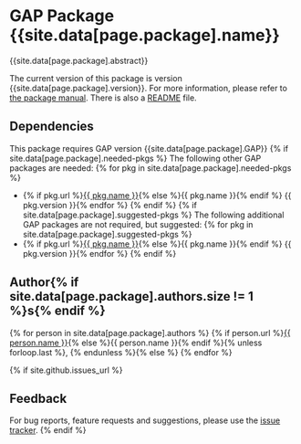 # GAP Package {{site.data[page.package].name}}

{{site.data[page.package].abstract}}

The current version of this package is version {{site.data[page.package].version}}.
For more information, please refer to [the package manual]({{site.data[page.package].doc-html}}).
There is also a [README](README.md) file.

## Dependencies

This package requires GAP version {{site.data[page.package].GAP}}
{% if site.data[page.package].needed-pkgs %}
The following other GAP packages are needed:
{% for pkg in site.data[page.package].needed-pkgs %}
- {% if pkg.url %}<a href="{{ pkg.url }}">{{ pkg.name }}</a>{% else %}{{ pkg.name }}{% endif %} {{ pkg.version }}{% endfor %}
{% endif %}
{% if site.data[page.package].suggested-pkgs %}
The following additional GAP packages are not required, but suggested:
{% for pkg in site.data[page.package].suggested-pkgs %}
- {% if pkg.url %}<a href="{{ pkg.url }}">{{ pkg.name }}</a>{% else %}{{ pkg.name }}{% endif %} {{ pkg.version }}{% endfor %}
{% endif %}


## Author{% if site.data[page.package].authors.size != 1 %}s{% endif %}
{% for person in site.data[page.package].authors %}
{% if person.url %}<a href="{{ person.url }}">{{ person.name }}</a>{% else %}{{ person.name }}{% endif %}{% unless forloop.last %}, {% endunless %}{% else %}
{% endfor %}

{% if site.github.issues_url %}
## Feedback

For bug reports, feature requests and suggestions, please use the
[issue tracker]({{site.github.issues_url}}).
{% endif %}
